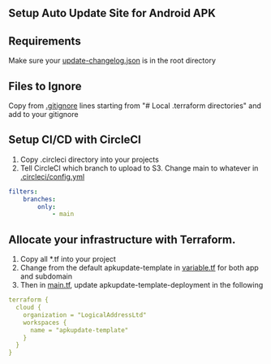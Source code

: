 ## Setup Auto Update Site for Android APK

## Requirements
Make sure your [update-changelog.json](update-changelog.json) is in the root directory

## Files to Ignore
Copy from [.gitignore](.gitignore) lines starting from "# Local .terraform directories" and add to your gitignore

## Setup CI/CD with CircleCI
1. Copy .circleci directory into your projects
2. Tell CircleCI which branch to upload to S3. Change main to whatever in [.circleci/config.yml](.circleci/config.yml)
```yml
filters:
    branches:
        only:
            - main
```

## Allocate your infrastructure with Terraform. 
1. Copy all *.tf into your project
2. Change from the default apkupdate-template in [variable.tf](variable.tf) for both app and subdomain
3. Then in [main.tf](main.tf), update apkupdate-template-deployment in the following
```yml
terraform {
  cloud {
    organization = "LogicalAddressLtd"
    workspaces {
      name = "apkupdate-template"
    }
  }
}
```